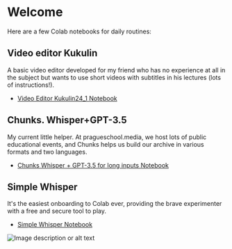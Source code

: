 # Welcome 

Here are a few Colab notebooks for daily routines:

## Video editor Kukulin
A basic video editor developed for my friend who has no experience at all in the subject but wants to use short videos with subtitles in his lectures (lots of instructions!).
- [Video Editor Kukulin24_1 Notebook](https://github.com/sportlosos/altyn/blob/main/Video_Editor_Kukulin24_1.ipynb)

## Chunks. Whisper+GPT-3.5
My current little helper. At pragueschool.media, we host lots of public educational events, and Chunks helps us build our archive in various formats and two languages.
- [Chunks Whisper + GPT-3.5 for long inputs Notebook](https://github.com/sportlosos/altyn/blob/main/Chunks_Whisper_%2B_GPT_3_5_for_long_inputs.ipynb)

## Simple Whisper
It's the easiest onboarding to Colab ever, providing the brave experimenter with a free and secure tool to play.
- [Simple Whisper Notebook](https://github.com/sportlosos/altyn/blob/main/Simple_Whisper.ipynb)

![Image description or alt text](https://github.com/sportlosos/altyn/assets/13203603/269518f1-0f44-4a42-9c78-aa88d62c1ee6)
